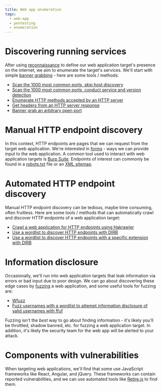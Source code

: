 ```yaml
---
title: Web app enumeration
tags:
  - web-app
  - pentesting
  - enumeration
---
```

# Discovering running services
After using [reconnaissance](web-app-recon.md) to define our web application target's presence on the internet, we aim to enumerate the target's services. We'll start with simple [banner grabbing](https://csrc.nist.gov/glossary/term/banner_grabbing) - here are some tools / methods:
* [Scan the 1000 most common ports, skip host discovery](commands.md)
* [Scan the 1000 most common ports, conduct service and version detection](commands.md)
* [Enumerate HTTP methods accepted by an HTTP server](commands.md)
* [Get headers from an HTTP server response](commands.md)
* [Banner grab an arbitrary open port](commands.md)
# Manual HTTP endpoint discovery
In this context, HTTP endpoints are pages that we can request from the target web application. We're interested in [forms](https://developer.mozilla.org/en-US/docs/Web/HTML/Element/form) - ways we can provide input to the web application. A common tool used to interact with web application targets is [Burp Suite](https://portswigger.net/burp).
Endpoints of interest can commonly be found in a [robots.txt](https://developer.mozilla.org/en-US/docs/Glossary/Robots.txt) file or an [XML sitemap](https://developers.google.com/search/docs/crawling-indexing/sitemaps/build-sitemap#xml).
# Automated HTTP endpoint discovery
Manual HTTP endpoint discovery can be tedious, maybe time consuming, often fruitless. Here are some tools / methods that can automatically crawl and discover HTTP endpoints of a web application target:
* [Crawl a web application for HTTP endpoints using Hakrawler](commands.md)
* [Use a wordlist to discover HTTP endpoints with DIRB](commands.md)
* [Use a wordlist to discover HTTP endpoints with a specific extension with DIRB](commands.md)
# Information disclosure
Occasionally, we'll run into web application targets that leak information via errors or bad input due to poor design. We can go about discovering these edge cases by [fuzzing](https://owasp.org/www-community/Fuzzing) a web application, and some useful tools for fuzzing are:
* [Wfuzz](https://www.edge-security.com/wfuzz.php)
* [Fuzz usernames with a wordlist to attempt information disclosure of valid usernames with ffuf](commands.md)

Fuzzing isn't the *best* way to go about finding information - it's likely you'll be throttled, shadow banned, etc. for fuzzing a web application target. In addition, it's likely the security team for the web app will be alerted to your attack.
# Components with vulnerabilities
When targeting web applications, we'll find that some use JavaScript frameworks like React, Angular, and jQuery. These frameworks can contain reported vulnerabilities, and we can use automated tools like [Retire.js](https://retirejs.github.io/retire.js/) to find them.